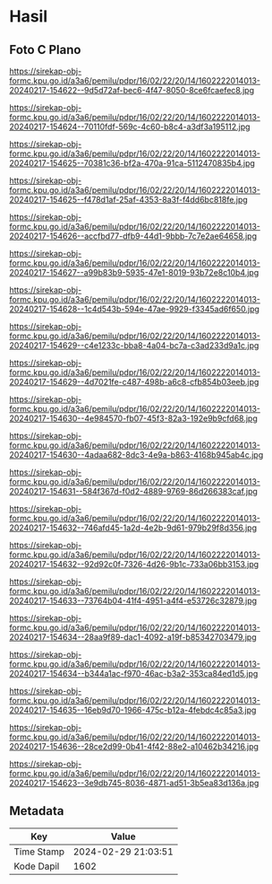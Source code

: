 # Hasil

## Foto C Plano

https://sirekap-obj-formc.kpu.go.id/a3a6/pemilu/pdpr/16/02/22/20/14/1602222014013-20240217-154622--9d5d72af-bec6-4f47-8050-8ce6fcaefec8.jpg

https://sirekap-obj-formc.kpu.go.id/a3a6/pemilu/pdpr/16/02/22/20/14/1602222014013-20240217-154624--70110fdf-569c-4c60-b8c4-a3df3a195112.jpg

https://sirekap-obj-formc.kpu.go.id/a3a6/pemilu/pdpr/16/02/22/20/14/1602222014013-20240217-154625--70381c36-bf2a-470a-91ca-5112470835b4.jpg

https://sirekap-obj-formc.kpu.go.id/a3a6/pemilu/pdpr/16/02/22/20/14/1602222014013-20240217-154625--f478d1af-25af-4353-8a3f-f4dd6bc818fe.jpg

https://sirekap-obj-formc.kpu.go.id/a3a6/pemilu/pdpr/16/02/22/20/14/1602222014013-20240217-154626--accfbd77-dfb9-44d1-9bbb-7c7e2ae64658.jpg

https://sirekap-obj-formc.kpu.go.id/a3a6/pemilu/pdpr/16/02/22/20/14/1602222014013-20240217-154627--a99b83b9-5935-47e1-8019-93b72e8c10b4.jpg

https://sirekap-obj-formc.kpu.go.id/a3a6/pemilu/pdpr/16/02/22/20/14/1602222014013-20240217-154628--1c4d543b-594e-47ae-9929-f3345ad6f650.jpg

https://sirekap-obj-formc.kpu.go.id/a3a6/pemilu/pdpr/16/02/22/20/14/1602222014013-20240217-154629--c4e1233c-bba8-4a04-bc7a-c3ad233d9a1c.jpg

https://sirekap-obj-formc.kpu.go.id/a3a6/pemilu/pdpr/16/02/22/20/14/1602222014013-20240217-154629--4d7021fe-c487-498b-a6c8-cfb854b03eeb.jpg

https://sirekap-obj-formc.kpu.go.id/a3a6/pemilu/pdpr/16/02/22/20/14/1602222014013-20240217-154630--4e984570-fb07-45f3-82a3-192e9b9cfd68.jpg

https://sirekap-obj-formc.kpu.go.id/a3a6/pemilu/pdpr/16/02/22/20/14/1602222014013-20240217-154630--4adaa682-8dc3-4e9a-b863-4168b945ab4c.jpg

https://sirekap-obj-formc.kpu.go.id/a3a6/pemilu/pdpr/16/02/22/20/14/1602222014013-20240217-154631--584f367d-f0d2-4889-9769-86d266383caf.jpg

https://sirekap-obj-formc.kpu.go.id/a3a6/pemilu/pdpr/16/02/22/20/14/1602222014013-20240217-154632--746afd45-1a2d-4e2b-9d61-979b29f8d356.jpg

https://sirekap-obj-formc.kpu.go.id/a3a6/pemilu/pdpr/16/02/22/20/14/1602222014013-20240217-154632--92d92c0f-7326-4d26-9b1c-733a06bb3153.jpg

https://sirekap-obj-formc.kpu.go.id/a3a6/pemilu/pdpr/16/02/22/20/14/1602222014013-20240217-154633--73764b04-41f4-4951-a4f4-e53726c32879.jpg

https://sirekap-obj-formc.kpu.go.id/a3a6/pemilu/pdpr/16/02/22/20/14/1602222014013-20240217-154634--28aa9f89-dac1-4092-a19f-b85342703479.jpg

https://sirekap-obj-formc.kpu.go.id/a3a6/pemilu/pdpr/16/02/22/20/14/1602222014013-20240217-154634--b344a1ac-f970-46ac-b3a2-353ca84ed1d5.jpg

https://sirekap-obj-formc.kpu.go.id/a3a6/pemilu/pdpr/16/02/22/20/14/1602222014013-20240217-154635--16eb9d70-1966-475c-b12a-4febdc4c85a3.jpg

https://sirekap-obj-formc.kpu.go.id/a3a6/pemilu/pdpr/16/02/22/20/14/1602222014013-20240217-154636--28ce2d99-0b41-4f42-88e2-a10462b34216.jpg

https://sirekap-obj-formc.kpu.go.id/a3a6/pemilu/pdpr/16/02/22/20/14/1602222014013-20240217-154623--3e9db745-8036-4871-ad51-3b5ea83d136a.jpg


## Metadata

| Key        | Value               |
| ---------- | ------------------- |
| Time Stamp | 2024-02-29 21:03:51 |
| Kode Dapil | 1602                |



